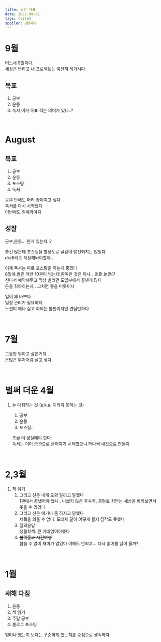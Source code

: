 ```yaml
---
title: 월간 목표
date: 2021-09-01
tags: [life]
spoiler: 9월이다
---
```


# 9월
어느새 9월이다.  
세상은 변하고 내 프로젝트는 여전히 레거시다  
## 목표
1. 공부
1. 운동
1. 독서
이거 목표 적는 의미가 있나..?

&nbsp;
# August
## 목표
1. 공부  
1. 운동  
1. 포스팅  
1. ~~독서~~  

공부 안해도 머리 좋아지고 싶다  
독서를 다시 시작했다  
이번에도 잘해봐야지
## 성찰
공부,운동... 한게 있는지..?  

쓸건 많은데 포스팅을 할정도로 글감이 발전되지는 않았다  
draft라도 저장해놔야할까..  

이제 독서는 따로 포스팅을 하는게 좋겠다  
8월에 빌린 책만 10권이 넘는데 완독한 것은 하나.. _정말 놀랍다_  
신나서 예약해두고 막상 빌리면 도입부에서 끝낸게 많다  
돈을 줘야하는지.. 고치면 좋을 버릇이다  

일이 꽤 바쁘다  
일정 관리가 필요하다  
노션이 꽤나 싫고 회의는 불만이지만 견딜만하다

&nbsp;

# 7월
그동안 뭐하고 살은거지..  
돈많은 부자처럼 살고 싶다

&nbsp;

# 벌써 더운 4월
1. 늘 다짐하는 것 (a.k.a. 지키지 못하는 것)
    1. 공부
    1. 운동
    1. 포스팅..  

    조금 더 성실해야 한다.  
    독서는 이미 습관으로 굳어지기 시작했으니 하나씩 내것으로 만들자

&nbsp;

# 2,3월
1. 책 읽기
    1. 그리고 신은 내게 도와 달라고 말했다  
        1권에서 끝냈어야 했나.. 나쁘지 않은 후속작. 종말로 치닫는 세상을 바라보면서 웃을 수 있었다
    1. 그리고 신은 얘기나 좀 하자고 말했다  
        제목을 외울 수 없다. 도데체 끝이 어떻게 될지 짐작도 못했다
    1. 질의응답  
        생물학책. 큰 기대없어야했다
    1. ~~블랙홀과 시간여행~~  
        참을 수 없이 재미가 없었다 이해도 안되고... 다시 읽어볼 날이 올까?

&nbsp;

# 1월
## 새해 다짐
1. 운동
1. 책 읽기
1. 주말 공부
1. 블로그 포스팅  

얼마나 했는지 보다는 꾸준하게 했는지를 중점으로 생각하자